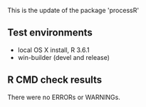 This is the update of the package 'processR'

## Test environments
* local OS X install, R 3.6.1
* win-builder (devel and release)

## R CMD check results
There were no ERRORs or WARNINGs.


